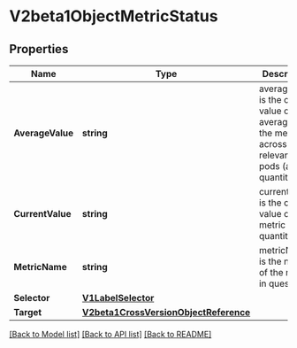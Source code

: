 # V2beta1ObjectMetricStatus

## Properties
Name | Type | Description | Notes
------------ | ------------- | ------------- | -------------
**AverageValue** | **string** | averageValue is the current value of the average of the metric across all relevant pods (as a quantity) | [optional] 
**CurrentValue** | **string** | currentValue is the current value of the metric (as a quantity). | 
**MetricName** | **string** | metricName is the name of the metric in question. | 
**Selector** | [**V1LabelSelector**](v1.LabelSelector.md) |  | [optional] 
**Target** | [**V2beta1CrossVersionObjectReference**](v2beta1.CrossVersionObjectReference.md) |  | 

[[Back to Model list]](../README.md#documentation-for-models) [[Back to API list]](../README.md#documentation-for-api-endpoints) [[Back to README]](../README.md)


